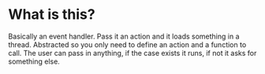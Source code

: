 <h1>What is this?</h1>
Basically an event handler. Pass it an action and it loads something in a thread. Abstracted so you only need to define an action and a function to call. The user can pass in anything, if the case exists it runs, if not it asks for something else.
